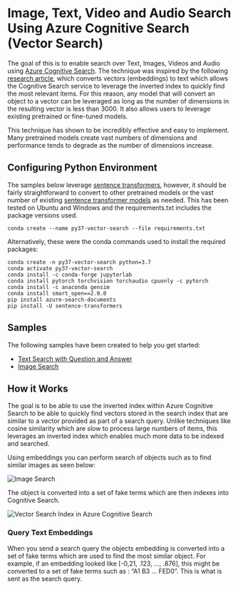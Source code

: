 # Image, Text, Video and Audio Search Using Azure Cognitive Search (Vector Search)

The goal of this is to enable search over Text, Images, Videos and Audio using [Azure Cognitive Search](https://azure.microsoft.com/en-us/services/search/).  The technique was inspired by the following [research article](http://nmis.isti.cnr.it/falchi/Draft/2016-DaWaK-DRAFT.pdf), which converts vectors (embeddings) to text which allows the Cognitive Search service to leverage the inverted index to quickly find the most relevant items.  For this reason, any model that will convert an object to a vector can be leveraged as long as the number of dimensions in the resulting vector is less than 3000.  It also allows users to leverage existing pretrained or fine-tuned models.

This technique has shown to be incredibly effective and easy to implement.  Many pretrained models create vast numbers of dimensions and performance tends to degrade as the number of dimensions increase.  

## Configuring Python Environment
The samples below leverage [sentence transformers](https://github.com/UKPLab/sentence-transformers), however, it should be fairly straightforward to convert to other pretrained models or the vast number of existing [sentence transformer models](https://www.sbert.net/docs/pretrained_models.html) as needed.  This has been tested on Ubuntu and Windows and the requirements.txt includes the package versions used.  

```
conda create --name py37-vector-search --file requirements.txt
```

Alternatively, these were the conda commands used to install the required packages:

```
conda create -n py37-vector-search python=3.7
conda activate py37-vector-search
conda install -c conda-forge jupyterlab
conda install pytorch torchvision torchaudio cpuonly -c pytorch
conda install -c anaconda gensim
conda install smart_open==2.0.0
pip install azure-search-documents
pip install -U sentence-transformers
```

## Samples
The following samples have been created to help you get started:
- [Text Search with Question and Answer](https://github.com/liamca/vector-search/blob/main/notebooks/text-search-question-answer)
- [Image Search](https://github.com/liamca/vector-search/tree/main/notebooks/image-search)

## How it Works

The goal is to be able to use the inverted index within Azure Cognitive Search to be able to quickly find vectors stored in the search index that are similar to a vector provided as part of a search query.  Unlike techniques like cosine similarity which are slow to process large numbers of items, this leverages an inverted index which enables much more data to be indexed and searched.  

Using embeddings you can perform search of objects such as to find similar images as seen below:

![Image Search](https://github.com/liamca/vector-search/raw/main/notebooks/image-search/demo.png)

The object is converted into a set of fake terms which are then indexes into Cognitive Search.

![Vector Search Index in Azure Cognitive Search](https://github.com/liamca/vector-search/raw/main/imgs/azure-cognitive-search-index.png)

### Query Text Embeddings

When you send a search query the objects embedding is converted into a set of fake terms which are used to find the most similar object.  For example, if an embedding looked like [-0,21, .123, ..., .876], this might be converted to a set of fake terms such as : “A1 B3 … FED0”.  This is what is sent as the search query.

